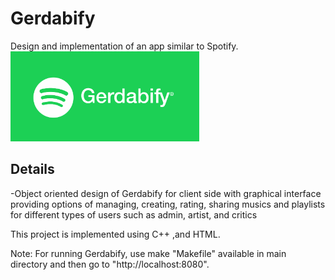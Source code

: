 # Gerdabify
Design and implementation of an app similar to Spotify.
<img src='gerdabify.png' width="60%" />



## Details

-Object oriented design of Gerdabify for client side with graphical interface providing options of managing, creating, rating, sharing musics and playlists for different types of users such as admin, artist, and critics

This project is implemented using C++ ,and HTML.

Note: For running Gerdabify, use make "Makefile" available in main directory and then go to "http://localhost:8080".
